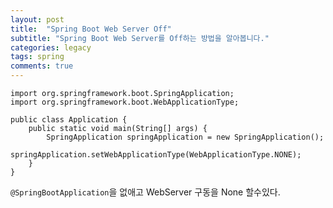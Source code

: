```yaml
---
layout: post
title:  "Spring Boot Web Server Off"
subtitle: "Spring Boot Web Server를 Off하는 방법을 알아봅니다."
categories: legacy
tags: spring
comments: true
---
```


```
import org.springframework.boot.SpringApplication;
import org.springframework.boot.WebApplicationType;

public class Application {
    public static void main(String[] args) {
        SpringApplication springApplication = new SpringApplication();
        springApplication.setWebApplicationType(WebApplicationType.NONE);
    }
}

```

`@SpringBootApplication`을 없애고 WebServer 구동을 None 할수있다.